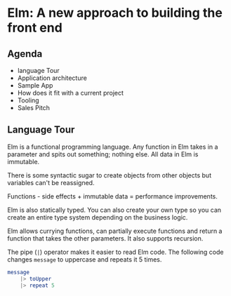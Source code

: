 # Elm: A new approach to building the front end

## Agenda

* language Tour
* Application architecture
* Sample App
* How does it fit with a current project
* Tooling
* Sales Pitch

## Language Tour

Elm is a functional programming language. Any function in Elm takes in a parameter and spits out something; nothing else. All data in Elm is immutable. 

There is some syntactic sugar to create objects from other objects but variables can't be reassigned.

Functions - side effects + immutable data = performance improvements. 

Elm is also statically typed. You can also create your own type so you can create an entire type system depending on the business logic. 

Elm allows currying functions, can partially execute functions and return a function that takes the other parameters. It also supports recursion.

The pipe (`|`) operator makes it easier to read Elm code. The following code changes `message` to uppercase and repeats it 5 times. 

```elm
message
    |> toUpper
    |> repeat 5
```